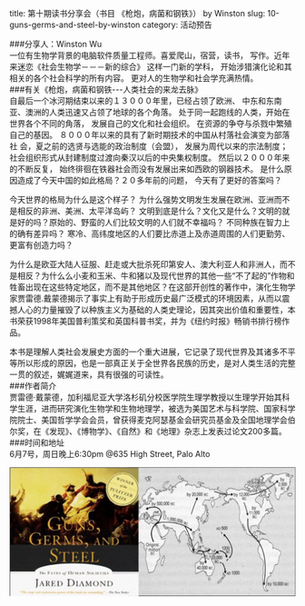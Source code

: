 title: 第十期读书分享会（书目 《枪炮，病菌和钢铁》） by Winston
slug: 10-guns-germs-and-steel-by-winston
category: 活动预告

###分享人：Winston Wu <br>
一位有生物学背景的电脑软件质量工程师。喜爱爬山，宿营，读书， 写作。近年来迷恋《社会生物学－－－新的综合》 这样一门新的学科， 开始涉猎演化论和其相关的各个社会科学的所有内容。 更对人的生物学和社会学充满热情。<br>
###有关《枪炮，病菌和钢铁---人类社会的来龙去脉》<br>
自最后一个冰河期结束以来的１３０００年里，已经占领了欧洲、 中东和东南亚、澳洲的人类迅速又占领了地球的各个角落。 处于同一起跑线的人类，开始在世界各个不同的角落， 发展自己的文化和社会组织。 在资源的争夺与杀戮中繁殖自己的基因。 ８０００年以来的具有了新时期技术的中国从村落社会演变为部落社 会，夏之前的选贤与选能的政治制度（会盟）， 发展为周代以来的宗法制度； 社会组织形式从封建制度过渡向秦汉以后的中央集权制度。 然后以２０００年来的不断反复， 始终徘徊在铁器社会而没有发展出来如西欧的钢器技术。 是什么原因造成了今天中国的如此格局？２０多年前的问题， 今天有了更好的答案吗？<br>

今天世界的格局为什么是这个样子？ 为什么强势文明发生发展在欧洲、亚洲而不是相反的非洲、美洲、太平洋岛屿？ 文明到底是什么？文化又是什么？文明的就是好的吗？原始的、野蛮的人们比较文明的人们就不幸福吗？ 不同种族在智力上的确有差异吗？ 寒冷、高纬度地区的人们要比赤道上及赤道周围的人们更勤劳、更富有创造力吗？<br>

为什么是欧亚大陆人征服、赶走或大批杀死印第安人、澳大利亚人和非洲人，而不是相反？为什么么小麦和玉米、牛和猪以及现代世界的其他一些“不了起的”作物和牲畜出现在这些特定地区，而不是其他地区？在这部开创性的著作中，演化生物学家贾雷德.戴蒙德揭示了事实上有助于形成历史最广泛模式的环境因素，从而以震撼人心的力量摧毁了以种族主义为基础的人类史理论，因其突出价值和重要性，本书荣获1998年美国普利策奖和英国科普书奖，并为《纽约时报》畅销书排行榜作品。<br>

本书是理解人类社会发展史方面的一个重大进展，它记录了现代世界及其诸多不平等所以形成的原因，也是一部真正关于全世界各民族的历史，是对人类生活的完整一贯的叙述，娓娓道来，具有很强的可读性。<br>
###作者简介<br>
贾雷德·戴蒙德，加利福尼亚大学洛杉矶分校医学院生理学教授以生理学开始其科学生涯，进而研究演化生物学和生物地理学，被选为美国艺术与科学院、国家科学院院士、美国哲学学会会员，曾获得麦克阿瑟基金会研究员基金及全国地理学会伯尔奖，在《发现》、《博物学》、《自然》和《地理》杂志上发表过论文200多篇。
<br>
###时间和地址<br>
6月7号，周日晚上6:30pm
@635 High Street, Palo Alto

![Image 1 of 2015-05-31](images/gunsgermsteel.png)
